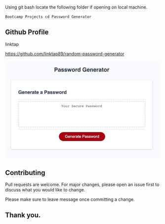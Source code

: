 
Using git bash locate the following folder if opening on local machine.
```bash
Bootcamp Projects cd Password Generator 
```
## Github Profile

linktap

https://github.com/linktap89/random-password-generator

![website](Password.generator.jpg)

## Contributing
Pull requests are welcome. For major changes, please open an issue first to discuss what you would like to change.

Please make sure to leave message once committing a change.

## Thank you.